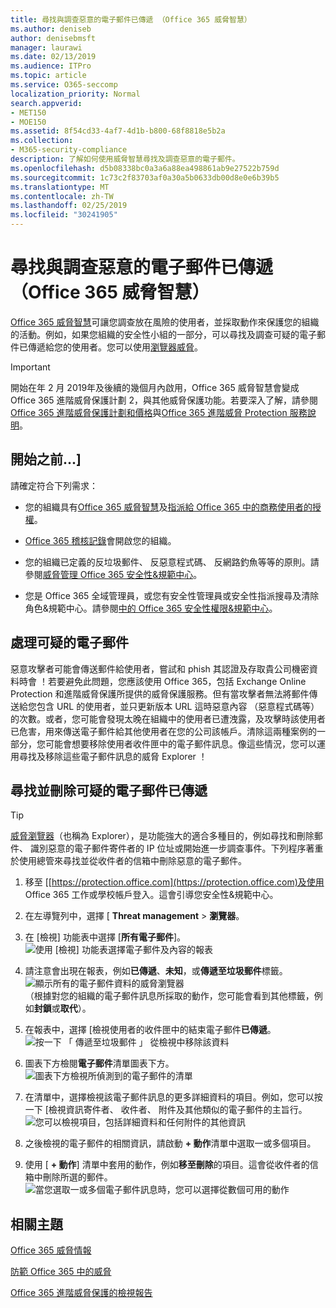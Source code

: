 ```yaml
---
title: 尋找與調查惡意的電子郵件已傳遞 （Office 365 威脅智慧）
ms.author: deniseb
author: denisebmsft
manager: laurawi
ms.date: 02/13/2019
ms.audience: ITPro
ms.topic: article
ms.service: O365-seccomp
localization_priority: Normal
search.appverid:
- MET150
- MOE150
ms.assetid: 8f54cd33-4af7-4d1b-b800-68f8818e5b2a
ms.collection:
- M365-security-compliance
description: 了解如何使用威脅智慧尋找及調查惡意的電子郵件。
ms.openlocfilehash: d5b08338bc0a3a6a88ea498861ab9e27522b759d
ms.sourcegitcommit: 1c73c2f83703af0a30a5b0633db00d8e0e6b39b5
ms.translationtype: MT
ms.contentlocale: zh-TW
ms.lasthandoff: 02/25/2019
ms.locfileid: "30241905"
---
```

# <a name="find-and-investigate-malicious-email-that-was-delivered-office-365-threat-intelligence"></a>尋找與調查惡意的電子郵件已傳遞 （Office 365 威脅智慧）

[Office 365 威脅智慧](office-365-ti.md)可讓您調查放在風險的使用者，並採取動作來保護您的組織的活動。例如，如果您組織的安全性小組的一部分，可以尋找及調查可疑的電子郵件已傳遞給您的使用者。您可以使用[瀏覽器威脅](get-started-with-ti.md#threat-explorer)。
  
> [!IMPORTANT]
> 開始在年 2 月 2019年及後續的幾個月內啟用，Office 365 威脅智慧會變成 Office 365 進階威脅保護計劃 2，與其他威脅保護功能。若要深入了解，請參閱[Office 365 進階威脅保護計劃和價格](https://products.office.com/exchange/advance-threat-protection)與[Office 365 進階威脅 Protection 服務說明](https://docs.microsoft.com/office365/servicedescriptions/office-365-advanced-threat-protection-service-description)。
  
## <a name="before-you-begin"></a>開始之前...]

請確定符合下列需求：
  
- 您的組織具有[Office 365 威脅智慧](office-365-ti.md)及[指派給 Office 365 中的商務使用者的授權](https://support.office.com/article/997596b5-4173-4627-b915-36abac6786dc)。
    
- [Office 365 稽核記錄](turn-audit-log-search-on-or-off.md)會開啟您的組織。 
    
- 您的組織已定義的反垃圾郵件、 反惡意程式碼、 反網路釣魚等等的原則。請參閱[威脅管理 Office 365 安全性&amp;規範中心](threat-management.md)。
    
- 您是 Office 365 全域管理員，或您有安全性管理員或安全性指派搜尋及清除角色&amp;規範中心。請參閱[中的 Office 365 安全性權限&amp;規範中心](permissions-in-the-security-and-compliance-center.md)。
    
## <a name="dealing-with-suspicious-emails"></a>處理可疑的電子郵件

惡意攻擊者可能會傳送郵件給使用者，嘗試和 phish 其認證及存取貴公司機密資料時會 ！若要避免此問題，您應該使用 Office 365，包括 Exchange Online Protection 和進階威脅保護所提供的威脅保護服務。但有當攻擊者無法將郵件傳送給您包含 URL 的使用者，並只更新版本 URL 這時惡意內容 （惡意程式碼等） 的次數。或者，您可能會發現太晚在組織中的使用者已遭洩露，及攻擊時該使用者已危害，用來傳送電子郵件給其他使用者在您的公司該帳戶。清除這兩種案例的一部分，您可能會想要移除使用者收件匣中的電子郵件訊息。像這些情況，您可以運用尋找及移除這些電子郵件訊息的威脅 Explorer ！
  
## <a name="find-and-delete-suspicious-email-that-was-delivered"></a>尋找並刪除可疑的電子郵件已傳遞

> [!TIP]
> [威脅瀏覽器](get-started-with-ti.md#threat-explorer)（也稱為 Explorer），是功能強大的適合多種目的，例如尋找和刪除郵件、 識別惡意的電子郵件寄件者的 IP 位址或開始進一步調查事件。下列程序著重於使用總管來尋找並從收件者的信箱中刪除惡意的電子郵件。 
  
1. 移至 [[https://protection.office.com](https://protection.office.com)及使用 Office 365 工作或學校帳戶登入。這會引導您安全性&amp;規範中心。 
    
2. 在左導覽列中，選擇 [ **Threat management** \> **瀏覽器**。
    
3. 在 [檢視] 功能表中選擇 [**所有電子郵件**]。<br/>![使用 [檢視] 功能表選擇電子郵件及內容的報表](media/d39013ff-93b6-42f6-bee5-628895c251c2.png)
  
4. 請注意會出現在報表，例如**已傳遞**、**未知**，或**傳遞至垃圾郵件**標籤。<br/>![顯示所有的電子郵件資料的威脅瀏覽器](media/208826ed-a85e-446f-b276-b5fdc312fbcb.png)<br/>（根據對您的組織的電子郵件訊息所採取的動作，您可能會看到其他標籤，例如**封鎖**或**取代**）。
    
5. 在報表中，選擇 [檢視使用者的收件匣中的結束電子郵件**已傳遞**。<br/>![按一下 「 傳遞至垃圾郵件 」 從檢視中移除該資料](media/e6fb2e47-461e-4f6f-8c65-c331bd858758.png)
  
6. 圖表下方檢閱**電子郵件**清單圖表下方。<br/>![圖表下方檢視所偵測到的電子郵件的清單](media/dfb60590-1236-499d-97da-86c68621e2bc.png)
  
7. 在清單中，選擇檢視該電子郵件訊息的更多詳細資料的項目。例如，您可以按一下 [檢視資訊寄件者、 收件者、 附件及其他類似的電子郵件的主旨行。<br/>![您可以檢視項目，包括詳細資料和任何附件的其他資訊](media/5a5707c3-d62a-4610-ae7b-900fff8708b2.png)
  
8. 之後檢視的電子郵件的相關資訊，請啟動 **+ 動作**清單中選取一或多個項目。
    
9. 使用 [ **+ 動作**] 清單中套用的動作，例如**移至刪除**的項目。這會從收件者的信箱中刪除所選的郵件。<br/>![當您選取一或多個電子郵件訊息時，您可以選擇從數個可用的動作](media/ef12e10c-60a7-4f66-8f76-68d77ae26de1.png)
  
## <a name="related-topics"></a>相關主題

[Office 365 威脅情報](office-365-ti.md)
  
[防範 Office 365 中的威脅](protect-against-threats.md)
  
[Office 365 進階威脅保護的檢視報告](view-reports-for-atp.md)
  

